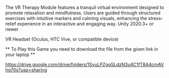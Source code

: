 The VR Therapy Module features a tranquil virtual environment designed to promote relaxation and mindfulness. Users are guided through structured exercises with intuitive markers and calming visuals, enhancing the stress-relief experience in an interactive and engaging way.
Unity 2020.3+ or newer

VR Headset (Oculus, HTC Vive, or compatible device)


** To Play this Game you need to download the file from the given link in your laptop **

https://drive.google.com/drive/folders/1SyuLPZggSLdzN3u4C1fT8A4cmAVhg70s?usp=sharing
